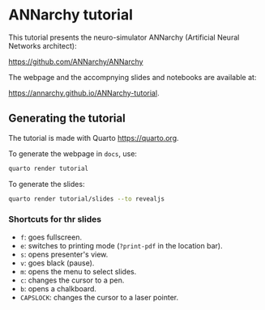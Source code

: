 # ANNarchy tutorial

This tutorial presents the neuro-simulator ANNarchy (Artificial Neural Networks architect):

<https://github.com/ANNarchy/ANNarchy>

The webpage and the accompnying slides and notebooks are available at: 

<https://annarchy.github.io/ANNarchy-tutorial>.


## Generating the tutorial

The tutorial is made with Quarto <https://quarto.org>.

To generate the webpage in `docs`, use:

```bash
quarto render tutorial
```

To generate the slides:

```bash
quarto render tutorial/slides --to revealjs
```

### Shortcuts for thr slides

* `f`: goes fullscreen.
* `e`: switches to printing mode (`?print-pdf` in the location bar). 
* `s`: opens presenter's view.
* `v`: goes black (pause).
* `m`: opens the menu to select slides.
* `c`: changes the cursor to a pen.
* `b`: opens a chalkboard.
* `CAPSLOCK`: changes the cursor to a laser pointer.
